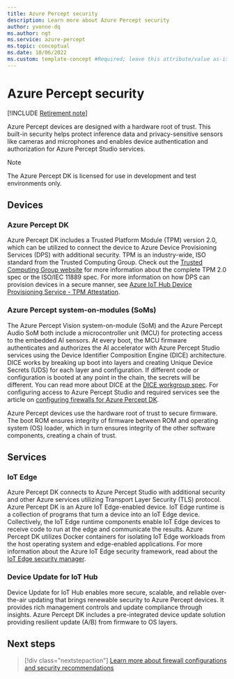 ```yaml
---
title: Azure Percept security
description: Learn more about Azure Percept security
author: yvonne-dq
ms.author: ngt
ms.service: azure-percept
ms.topic: conceptual
ms.date: 10/06/2022
ms.custom: template-concept #Required; leave this attribute/value as-is.
---
```


# Azure Percept security

[!INCLUDE [Retirement note](./includes/retire.md)]

Azure Percept devices are designed with a hardware root of trust. This built-in security helps protect inference data and privacy-sensitive sensors like cameras and microphones and enables device authentication and authorization for Azure Percept Studio services.

> [!NOTE]
> The Azure Percept DK is licensed for use in development and test environments only.

## Devices

### Azure Percept DK

Azure Percept DK includes a Trusted Platform Module (TPM) version 2.0, which can be utilized to connect the device to Azure Device Provisioning Services (DPS) with additional security. TPM is an industry-wide, ISO standard from the Trusted Computing Group. Check out the [Trusted Computing Group website](https://trustedcomputinggroup.org/resource/tpm-library-specification/) for more information about the complete TPM 2.0 spec or the ISO/IEC 11889 spec. For more information on how DPS can provision devices in a secure manner, see [Azure IoT Hub Device Provisioning Service - TPM Attestation](../iot-dps/concepts-tpm-attestation.md).

### Azure Percept system-on-modules (SoMs)

The Azure Percept Vision system-on-module (SoM) and the Azure Percept Audio SoM both include a microcontroller unit (MCU) for protecting access to the embedded AI sensors. At every boot, the MCU firmware authenticates and authorizes the AI accelerator with Azure Percept Studio services using the Device Identifier Composition Engine (DICE) architecture. DICE works by breaking up boot into layers and creating Unique Device Secrets (UDS) for each layer and configuration. If different code or configuration is booted at any point in the chain, the secrets will be different. You can read more about DICE at the [DICE workgroup spec](https://trustedcomputinggroup.org/work-groups/dice-architectures/). For configuring access to Azure Percept Studio and required services see the article on [configuring firewalls for Azure Percept DK](concept-security-configuration.md).

Azure Percept devices use the hardware root of trust to secure firmware. The boot ROM ensures integrity of firmware between ROM and operating system (OS) loader, which in turn ensures integrity of the other software components, creating a chain of trust.

## Services

### IoT Edge

Azure Percept DK connects to Azure Percept Studio with additional security and other Azure services utilizing Transport Layer Security (TLS) protocol. Azure Percept DK is an Azure IoT Edge-enabled device. IoT Edge runtime is a collection of programs that turn a device into an IoT Edge device. Collectively, the IoT Edge runtime components enable IoT Edge devices to receive code to run at the edge and communicate the results. Azure Percept DK utilizes Docker containers for isolating IoT Edge workloads from the host operating system and edge-enabled applications. For more information about the Azure IoT Edge security framework, read about the [IoT Edge security manager](../iot-edge/iot-edge-security-manager.md).

### Device Update for IoT Hub

Device Update for IoT Hub enables more secure, scalable, and reliable over-the-air updating that brings renewable security to Azure Percept devices. It provides rich management controls and update compliance through insights. Azure Percept DK includes a pre-integrated device update solution providing resilient update (A/B) from firmware to OS layers.

## Next steps

> [!div class="nextstepaction"]
> [Learn more about firewall configurations and security recommendations](concept-security-configuration.md)

